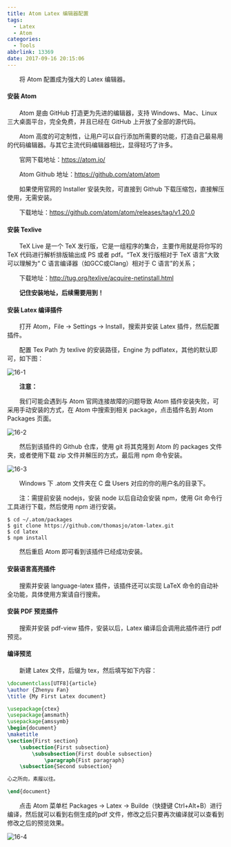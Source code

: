 ```yaml
---
title: Atom Latex 编辑器配置
tags:
  - Latex
  - Atom
categories:
  - Tools
abbrlink: 13369
date: 2017-09-16 20:15:06
---
```



　　将 Atom 配置成为强大的 Latex 编辑器。

<!--more-->

#### 安装 Atom

　　Atom 是由 GitHub 打造更为先进的编辑器，支持 Windows、Mac、Linux 三大桌面平台，完全免费，并且已经在 GitHub 上开放了全部的源代码。

　　Atom 高度的可定制性，让用户可以自行添加所需要的功能，打造自己最易用的代码编辑器。与其它主流代码编辑器相比，显得轻巧了许多。

　　官网下载地址：https://atom.io/

　　Atom Github 地址：https://github.com/atom/atom

　　如果使用官网的 Installer 安装失败，可直接到 Github 下载压缩包，直接解压使用，无需安装。

　　下载地址：https://github.com/atom/atom/releases/tag/v1.20.0

#### 安装 Texlive

　　TeX Live 是一个 TeX 发行版，它是一组程序的集合，主要作用就是将你写的 TeX 代码进行解析排版输出成 PS 或者 pdf。“TeX 发行版相对于 TeX 语言”大致可以理解为“ C 语言编译器（如GCC或Clang）相对于 C 语言”的关系；

　　下载地址：http://tug.org/texlive/acquire-netinstall.html

　　**记住安装地址，后续需要用到！**

#### 安装 Latex 编译插件

　　打开 Atom，File -> Settings -> Install，搜索并安装 Latex 插件，然后配置插件。

　　配置 Tex Path 为 texlive 的安装路径，Engine 为 pdflatex，其他的默认即可，如下图：

![16-1](http://fzy-blog.oss-cn-shenzhen.aliyuncs.com/2017/9/16-1.png)

　　**注意：**

　　我们可能会遇到与 Atom 官网连接故障的问题导致 Atom 插件安装失败，可采用手动安装的方式，在 Atom 中搜索到相关 package，点击插件名到 Atom Packages 页面。

![16-2](http://fzy-blog.oss-cn-shenzhen.aliyuncs.com/2017/9/16-2.png)

　　然后到该插件的 Github 仓库，使用 git 将其克隆到 Atom 的 packages 文件夹，或者使用下载 zip 文件并解压的方式，最后用 npm 命令安装。

![16-3](http://fzy-blog.oss-cn-shenzhen.aliyuncs.com/2017/9/16-3.png)

　　Windows 下 .atom 文件夹在 C 盘 Users 对应的你的用户名的目录下。

　　注：需提前安装 nodejs，安装 node 以后自动会安装 npm，使用 Git 命令行工具进行下载，然后使用 npm 进行安装。

```shell
$ cd ~/.atom/packages
$ git clone https://github.com/thomasjo/atom-latex.git
$ cd latex
$ npm install
```

　　然后重启 Atom 即可看到该插件已经成功安装。

#### 安装语言高亮插件

　　搜索并安装 language-latex 插件，该插件还可以实现 LaTeX 命令的自动补全功能，具体使用方案请自行搜索。

#### 安装 PDF 预览插件

　　搜索并安装 pdf-view 插件，安装以后，Latex 编译后会调用此插件进行 pdf 预览。


#### 编译预览

　　新建 Latex 文件，后缀为 tex，然后填写如下内容：

```latex
\documentclass[UTF8]{article}
\author {Zhenyu Fan}
\title {My First Latex document}

\usepackage{ctex}
\usepackage{amsmath}
\usepackage{amssymb}
\begin{document}
\maketitle
\section{First section}
    \subsection{First subsection}
        \subsubsection{First double subsection}
            \paragraph{Fist paragraph}
    \subsection{Second subsection}

心之所向，素履以往。

\end{document}
```

　　点击 Atom 菜单栏 Packages -> Latex -> Builde（快捷键 Ctrl+Alt+B）进行编译，然后就可以看到右侧生成的pdf 文件，修改之后只要再次编译就可以查看到修改之后的预览效果。


![16-4](http://fzy-blog.oss-cn-shenzhen.aliyuncs.com/2017/9/16-4.png)

